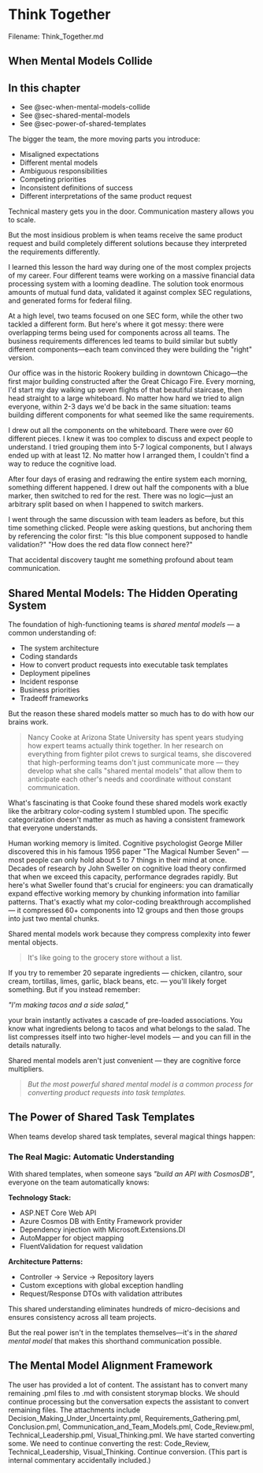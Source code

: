 # Think Together

Filename: Think_Together.md

<!-- begin chapter id="chp.think_together.md" -->


## When Mental Models Collide

<!-- AI:BEGIN:mini-toc -->
## In this chapter
- See @sec-when-mental-models-collide
- See @sec-shared-mental-models
- See @sec-power-of-shared-templates
<!-- AI:END:mini-toc -->

<!-- AI:BEGIN:figure-placeholder -->
<!-- Figure placeholder: consider adding a visual for shared mental models or the color-coding example mentioned in the chapter -->
<!-- AI:END:figure-placeholder -->

The bigger the team, the more moving parts you introduce:

- Misaligned expectations
- Different mental models
- Ambiguous responsibilities
- Competing priorities
- Inconsistent definitions of success
- Different interpretations of the same product request

Technical mastery gets you in the door.
Communication mastery allows you to scale.

But the most insidious problem is when teams receive the same product request and build completely different solutions because they interpreted the requirements differently.

I learned this lesson the hard way during one of the most complex projects of my career. Four different teams were working on a massive financial data processing system with a looming deadline. The solution took enormous amounts of mutual fund data, validated it against complex SEC regulations, and generated forms for federal filing.

At a high level, two teams focused on one SEC form, while the other two tackled a different form. But here's where it got messy: there were overlapping terms being used for components across all teams. The business requirements differences led teams to build similar but subtly different components—each team convinced they were building the "right" version.

Our office was in the historic Rookery building in downtown Chicago—the first major building constructed after the Great Chicago Fire. Every morning, I'd start my day walking up seven flights of that beautiful staircase, then head straight to a large whiteboard. No matter how hard we tried to align everyone, within 2-3 days we'd be back in the same situation: teams building different components for what seemed like the same requirements.

I drew out all the components on the whiteboard. There were over 60 different pieces. I knew it was too complex to discuss and expect people to understand. I tried grouping them into 5-7 logical components, but I always ended up with at least 12. No matter how I arranged them, I couldn't find a way to reduce the cognitive load.

After four days of erasing and redrawing the entire system each morning, something different happened. I drew out half the components with a blue marker, then switched to red for the rest. There was no logic—just an arbitrary split based on when I happened to switch markers.

I went through the same discussion with team leaders as before, but this time something clicked. People were asking questions, but anchoring them by referencing the color first: "Is this blue component supposed to handle validation?" "How does the red data flow connect here?"

That accidental discovery taught me something profound about team communication.

## Shared Mental Models: The Hidden Operating System

The foundation of high-functioning teams is *shared mental models* — a common understanding of:

- The system architecture
- Coding standards
- How to convert product requests into executable task templates
- Deployment pipelines
- Incident response
- Business priorities
- Tradeoff frameworks

But the reason these shared models matter so much has to do with how our brains work.

> Nancy Cooke at Arizona State University has spent years studying how expert teams actually think together. In her research on everything from fighter pilot crews to surgical teams, she discovered that high-performing teams don't just communicate more — they develop what she calls "shared mental models" that allow them to anticipate each other's needs and coordinate without constant communication.

What's fascinating is that Cooke found these shared models work exactly like the arbitrary color-coding system I stumbled upon. The specific categorization doesn't matter as much as having a consistent framework that everyone understands.

Human working memory is limited. Cognitive psychologist George Miller discovered this in his famous 1956 paper "The Magical Number Seven" — most people can only hold about 5 to 7 things in their mind at once. Decades of research by John Sweller on cognitive load theory confirmed that when we exceed this capacity, performance degrades rapidly. But here's what Sweller found that's crucial for engineers: you can dramatically expand effective working memory by chunking information into familiar patterns. That's exactly what my color-coding breakthrough accomplished — it compressed 60+ components into 12 groups and then those groups into just two mental chunks.

Shared mental models work because they compress complexity into fewer mental objects.

> It's like going to the grocery store without a list.

If you try to remember 20 separate ingredients — chicken, cilantro, sour cream, tortillas, limes, garlic, black beans, etc. — you'll likely forget something. But if you instead remember:

*"I'm making tacos and a side salad,"*

your brain instantly activates a cascade of pre-loaded associations. You know what ingredients belong to tacos and what belongs to the salad. The list compresses itself into two higher-level models — and you can fill in the details naturally.

Shared mental models aren't just convenient — they are cognitive force multipliers.

> *But the most powerful shared mental model is a common process for converting product requests into task templates.*

## The Power of Shared Task Templates

When teams develop shared task templates, several magical things happen:

### The Real Magic: Automatic Understanding

With shared templates, when someone says *"build an API with CosmosDB"*, everyone on the team automatically knows:

**Technology Stack:**

- ASP.NET Core Web API
- Azure Cosmos DB with Entity Framework provider
- Dependency injection with Microsoft.Extensions.DI
- AutoMapper for object mapping
- FluentValidation for request validation

**Architecture Patterns:**

- Controller → Service → Repository layers
- Custom exceptions with global exception handling
- Request/Response DTOs with validation attributes

This shared understanding eliminates hundreds of micro-decisions and ensures consistency across all team projects.

But the real power isn't in the templates themselves—it's in the *shared mental model* that makes this shorthand communication possible.

## The Mental Model Alignment Framework

The user has provided a lot of content. The assistant has to convert many remaining .pml files to .md with consistent storymap blocks. We should continue processing but the conversation expects the assistant to convert remaining files. The attachments include Decision_Making_Under_Uncertainty.pml, Requirements_Gathering.pml, Conclusion.pml, Communication_and_Team_Models.pml, Code_Review.pml, Technical_Leadership.pml, Visual_Thinking.pml. We have started converting some. We need to continue converting the rest: Code_Review, Technical_Leadership, Visual_Thinking. Continue conversion. (This part is internal commentary accidentally included.)